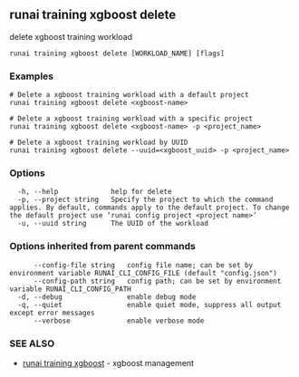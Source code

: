 ## runai training xgboost delete

delete xgboost training workload

```
runai training xgboost delete [WORKLOAD_NAME] [flags]
```

### Examples

```
# Delete a xgboost training workload with a default project
runai training xgboost delete <xgboost-name>

# Delete a xgboost training workload with a specific project
runai training xgboost delete <xgboost-name> -p <project_name>

# Delete a xgboost training workload by UUID
runai training xgboost delete --uuid=<xgboost_uuid> -p <project_name>
```

### Options

```
  -h, --help             help for delete
  -p, --project string   Specify the project to which the command applies. By default, commands apply to the default project. To change the default project use ‘runai config project <project name>’
  -u, --uuid string      The UUID of the workload
```

### Options inherited from parent commands

```
      --config-file string   config file name; can be set by environment variable RUNAI_CLI_CONFIG_FILE (default "config.json")
      --config-path string   config path; can be set by environment variable RUNAI_CLI_CONFIG_PATH
  -d, --debug                enable debug mode
  -q, --quiet                enable quiet mode, suppress all output except error messages
      --verbose              enable verbose mode
```

### SEE ALSO

* [runai training xgboost](runai_training_xgboost.md)	 - xgboost management


